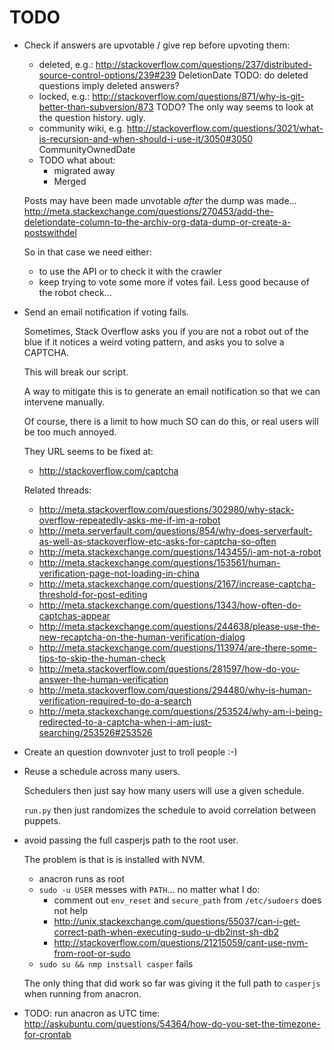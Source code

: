 # TODO

-   Check if answers are upvotable / give rep before upvoting them:

    - deleted, e.g.: http://stackoverflow.com/questions/237/distributed-source-control-options/239#239 DeletionDate TODO: do deleted questions imply deleted answers?
    - locked, e.g.: http://stackoverflow.com/questions/871/why-is-git-better-than-subversion/873 TODO? The only way seems to look at the question history. ugly.
    - community wiki, e.g. http://stackoverflow.com/questions/3021/what-is-recursion-and-when-should-i-use-it/3050#3050 CommunityOwnedDate
    - TODO what about:
        - migrated away
        - Merged

    Posts may have been made unvotable *after* the dump was made... <http://meta.stackexchange.com/questions/270453/add-the-deletiondate-column-to-the-archiv-org-data-dump-or-create-a-postswithdel>

    So in that case we need either:

    - to use the API or to check it with the crawler
    - keep trying to vote some more if votes fail. Less good because of the robot check...

-   Send an email notification if voting fails.

    Sometimes, Stack Overflow asks you if you are not a robot out of the blue if it notices a weird voting pattern, and asks you to solve a CAPTCHA.

    This will break our script.

    A way to mitigate this is to generate an email notification so that we can intervene manually.

    Of course, there is a limit to how much SO can do this, or real users will be too much annoyed.

    They URL seems to be fixed at:

    - <http://stackoverflow.com/captcha>

    Related threads:

    - <http://meta.stackoverflow.com/questions/302980/why-stack-overflow-repeatedly-asks-me-if-im-a-robot>
    - <http://meta.serverfault.com/questions/854/why-does-serverfault-as-well-as-stackoverflow-etc-asks-for-captcha-so-often>
    - <http://meta.stackexchange.com/questions/143455/i-am-not-a-robot>
    - <http://meta.stackexchange.com/questions/153561/human-verification-page-not-loading-in-china>
    - <http://meta.stackexchange.com/questions/2167/increase-captcha-threshold-for-post-editing>
    - <http://meta.stackexchange.com/questions/1343/how-often-do-captchas-appear>
    - <http://meta.stackexchange.com/questions/244638/please-use-the-new-recaptcha-on-the-human-verification-dialog>
    - <http://meta.stackexchange.com/questions/113974/are-there-some-tips-to-skip-the-human-check>
    - <http://meta.stackoverflow.com/questions/281597/how-do-you-answer-the-human-verification>
    - <http://meta.stackoverflow.com/questions/294480/why-is-human-verification-required-to-do-a-search>
    - <http://meta.stackexchange.com/questions/253524/why-am-i-being-redirected-to-a-captcha-when-i-am-just-searching/253526#253526>

-   Create an question downvoter just to troll people :-)

-   Reuse a schedule across many users.

    Schedulers then just say how many users will use a given schedule.

    `run.py` then just randomizes the schedule to avoid correlation between puppets.

-   avoid passing the full casperjs path to the root user.

    The problem is that is is installed with NVM.

    - anacron runs as root
    - `sudo -u USER` messes with `PATH`... no matter what I do:
        - comment out `env_reset` and `secure_path` from `/etc/sudoers` does not help
        - <http://unix.stackexchange.com/questions/55037/can-i-get-correct-path-when-executing-sudo-u-db2inst-sh-db2>
        - <http://stackoverflow.com/questions/21215059/cant-use-nvm-from-root-or-sudo>
    - `sudo su && nmp instsall casper` fails

    The only thing that did work so far was giving it the full path to `casperjs` when running from anacron.

-   TODO: run anacron as UTC time: <http://askubuntu.com/questions/54364/how-do-you-set-the-timezone-for-crontab>

